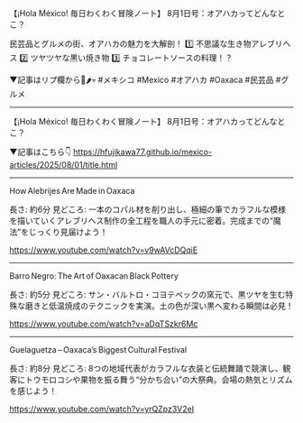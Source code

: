 【¡Hola México! 毎日わくわく冒険ノート】
8月1日号：オアハカってどんなとこ？

民芸品とグルメの街、オアハカの魅力を大解剖！
1️⃣ 不思議な生き物アレブリヘス
2️⃣ ツヤツヤな黒い焼き物
3️⃣ チョコレートソースの料理！？

▼記事はリプ欄から🎨🌶️💀
#メキシコ #Mexico #オアハカ #Oaxaca #民芸品 #グルメ

---

【¡Hola México! 毎日わくわく冒険ノート】
8月1日号：オアハカってどんなとこ？

▼記事はこちら👇
https://hfujikawa77.github.io/mexico-articles/2025/08/01/title.html

---

How Alebrijes Are Made in Oaxaca

長さ: 約6分
見どころ: 一本のコパル材を削り出し、極細の筆でカラフルな模様を描いていくアレブリヘス制作の全工程を職人の手元に密着。完成までの“魔法”をじっくり見届けよう！

https://www.youtube.com/watch?v=v9wAVcDQqiE

---

Barro Negro: The Art of Oaxacan Black Pottery

長さ: 約5分
見どころ: サン・バルトロ・コヨテペックの窯元で、黒ツヤを生む特殊な磨きと低温焼成のテクニックを実演。土の色が深い黒へ変わる瞬間は必見！

https://www.youtube.com/watch?v=aDqTSzkr6Mc

---

Guelaguetza – Oaxaca’s Biggest Cultural Festival

長さ: 約8分
見どころ: 8つの地域代表がカラフルな衣装と伝統舞踊で競演し、観客にトウモロコシや果物を振る舞う“分かち合い”の大祭典。会場の熱気とリズムを感じよう！

https://www.youtube.com/watch?v=yrQZpz3V2eI
